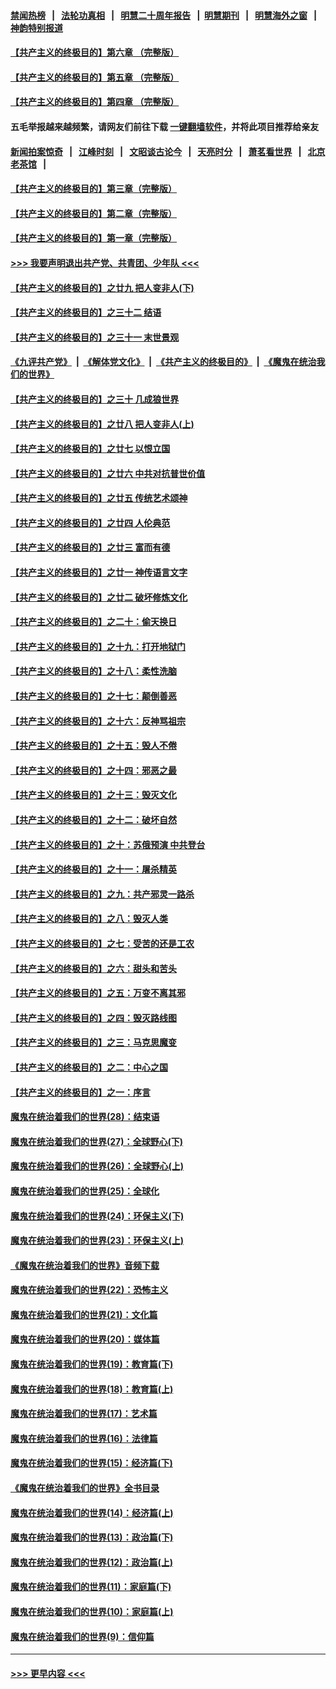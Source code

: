 #### [禁闻热榜](热点新闻.md?=0)  &nbsp;&nbsp;|&nbsp;&nbsp; [法轮功真相](https://github.com/gfw-breaker/truth/blob/master/README.md?=0) &nbsp;&nbsp;|&nbsp;&nbsp; [明慧二十周年报告](https://github.com/gfw-breaker/mh-reports/blob/master/README.md?=0) &nbsp;&nbsp;|&nbsp;&nbsp;[明慧期刊](https://github.com/gfw-breaker/mh-qikan) &nbsp;&nbsp;|&nbsp;&nbsp; [明慧海外之窗](https://github.com/gfw-breaker/mh-news/blob/master/README.md?=0) &nbsp;&nbsp;|&nbsp;&nbsp; [神韵特别报道](https://github.com/gfw-breaker/mh-news/blob/master/shenyun.md?=0)
#### [【共产主义的终极目的】第六章 （完整版）](../pages/nsc422/n11428913.md?t=03091431) 
#### [【共产主义的终极目的】第五章 （完整版）](../pages/nsc422/n11428912.md?t=03091431) 
#### [【共产主义的终极目的】第四章 （完整版）](../pages/nsc422/n11428907.md?t=03091431) 
#### 五毛举报越来越频繁，请网友们前往下载 [一键翻墙软件](https://github.com/gfw-breaker/ssr-accounts)，并将此项目推荐给亲友
#### [新闻拍案惊奇](https://github.com/gfw-breaker/banned-news/blob/master/pages/link4.md) &nbsp;&nbsp;|&nbsp;&nbsp; [江峰时刻](https://github.com/gfw-breaker/banned-news/blob/master/pages/link4.md) &nbsp;&nbsp;|&nbsp;&nbsp; [文昭谈古论今](https://github.com/gfw-breaker/banned-news/blob/master/pages/link4.md) &nbsp;&nbsp;|&nbsp;&nbsp; [天亮时分](https://github.com/gfw-breaker/banned-news/blob/master/pages/link4.md) &nbsp;&nbsp;|&nbsp;&nbsp; [萧茗看世界](https://github.com/gfw-breaker/banned-news/blob/master/pages/link4.md) &nbsp;&nbsp;|&nbsp;&nbsp; [北京老茶馆](https://github.com/gfw-breaker/banned-news/blob/master/pages/link4.md) &nbsp;&nbsp;|&nbsp;&nbsp; 
#### [【共产主义的终极目的】第三章（完整版）](../pages/nsc422/n11428848.md?t=03091431) 
#### [【共产主义的终极目的】第二章（完整版）](../pages/nsc422/n11428831.md?t=03091431) 
#### [【共产主义的终极目的】第一章（完整版）](../pages/nsc422/n11417651.md?t=03091431) 
#### [>>> 我要声明退出共产党、共青团、少年队 <<<](https://github.com/begood0513/goodnews/blob/master/quit/letter.md) 
#### [【共产主义的终极目的】之廿九 把人变非人(下)](../pages/nsc422/n11344140.md?t=03091431) 
#### [【共产主义的终极目的】之三十二 结语](../pages/nsc422/n11360535.md?t=03091431) 
#### [【共产主义的终极目的】之三十一 末世景观](../pages/nsc422/n11351129.md?t=03091431) 
#### [《九评共产党》](https://github.com/begood0513/9ping.md/blob/master/README.md) &nbsp;|&nbsp; [《解体党文化》](../../../../jtdwh.md/blob/master/README.md)  &nbsp;|&nbsp; [《共产主义的终极目的》](../../../../gczydzjmd.md/blob/master/README.md) &nbsp;|&nbsp; [《魔鬼在统治我们的世界》](../../../../mgztzwmdsj.md/blob/master/README.md) 
#### [【共产主义的终极目的】之三十 几成狼世界](../pages/nsc422/n11348280.md?t=03091431) 
#### [【共产主义的终极目的】之廿八 把人变非人(上)](../pages/nsc422/n11340492.md?t=03091431) 
#### [【共产主义的终极目的】之廿七 以恨立国](../pages/nsc422/n11336944.md?t=03091431) 
#### [【共产主义的终极目的】之廿六 中共对抗普世价值](../pages/nsc422/n11324785.md?t=03091431) 
#### [【共产主义的终极目的】之廿五 传统艺术颂神](../pages/nsc422/n11296396.md?t=03091431) 
#### [【共产主义的终极目的】之廿四 人伦典范](../pages/nsc422/n11296397.md?t=03091431) 
#### [【共产主义的终极目的】之廿三 富而有德](../pages/nsc422/n11283598.md?t=03091431) 
#### [【共产主义的终极目的】之廿一 神传语言文字](../pages/nsc422/n11263265.md?t=03091431) 
#### [【共产主义的终极目的】之廿二 破坏修炼文化](../pages/nsc422/n11245728.md?t=03091431) 
#### [【共产主义的终极目的】之二十：偷天换日](../pages/nsc422/n11238846.md?t=03091431) 
#### [【共产主义的终极目的】之十九：打开地狱门](../pages/nsc422/n11206376.md?t=03091431) 
#### [【共产主义的终极目的】之十八：柔性洗脑](../pages/nsc422/n11199994.md?t=03091431) 
#### [【共产主义的终极目的】之十七：颠倒善恶](../pages/nsc422/n11179782.md?t=03091431) 
#### [【共产主义的终极目的】之十六：反神骂祖宗](../pages/nsc422/n11166798.md?t=03091431) 
#### [【共产主义的终极目的】之十五：毁人不倦](../pages/nsc422/n11166792.md?t=03091431) 
#### [【共产主义的终极目的】之十四：邪恶之最](../pages/nsc422/n11150249.md?t=03091431) 
#### [【共产主义的终极目的】之十三：毁灭文化](../pages/nsc422/n11135227.md?t=03091431) 
#### [【共产主义的终极目的】之十二：破坏自然](../pages/nsc422/n11135214.md?t=03091431) 
#### [【共产主义的终极目的】之十：苏俄预演 中共登台](../pages/nsc422/n11118424.md?t=03091431) 
#### [【共产主义的终极目的】之十一：屠杀精英](../pages/nsc422/n11118442.md?t=03091431) 
#### [【共产主义的终极目的】之九：共产邪灵一路杀](../pages/nsc422/n11114139.md?t=03091431) 
#### [【共产主义的终极目的】之八：毁灭人类](../pages/nsc422/n11108503.md?t=03091431) 
#### [【共产主义的终极目的】之七：受苦的还是工农](../pages/nsc422/n11101809.md?t=03091431) 
#### [【共产主义的终极目的】之六：甜头和苦头](../pages/nsc422/n11096971.md?t=03091431) 
#### [【共产主义的终极目的】之五：万变不离其邪](../pages/nsc422/n11091285.md?t=03091431) 
#### [【共产主义的终极目的】之四：毁灭路线图](../pages/nsc422/n11086284.md?t=03091431) 
#### [【共产主义的终极目的】之三：马克思魔变](../pages/nsc422/n11061941.md?t=03091431) 
#### [【共产主义的终极目的】之二：中心之国](../pages/nsc422/n11047728.md?t=03091431) 
#### [【共产主义的终极目的】之一：序言](../pages/nsc422/n11086077.md?t=03091431) 
#### [魔鬼在统治着我们的世界(28)：结束语](../pages/nsc422/n10936246.md?t=03091431) 
#### [魔鬼在统治着我们的世界(27)：全球野心(下)](../pages/nsc422/n10928319.md?t=03091431) 
#### [魔鬼在统治着我们的世界(26)：全球野心(上)](../pages/nsc422/n10900318.md?t=03091431) 
#### [魔鬼在统治着我们的世界(25)：全球化](../pages/nsc422/n10788205.md?t=03091431) 
#### [魔鬼在统治着我们的世界(24)：环保主义(下)](../pages/nsc422/n10695307.md?t=03091431) 
#### [魔鬼在统治着我们的世界(23)：环保主义(上)](../pages/nsc422/n10688613.md?t=03091431) 
#### [《魔鬼在统治着我们的世界》音频下载](../pages/nsc422/n10635553.md?t=03091431) 
#### [魔鬼在统治着我们的世界(22)：恐怖主义](../pages/nsc422/n10614727.md?t=03091431) 
#### [魔鬼在统治着我们的世界(21)：文化篇](../pages/nsc422/n10597706.md?t=03091431) 
#### [魔鬼在统治着我们的世界(20)：媒体篇](../pages/nsc422/n10586579.md?t=03091431) 
#### [魔鬼在统治着我们的世界(19)：教育篇(下)](../pages/nsc422/n10564808.md?t=03091431) 
#### [魔鬼在统治着我们的世界(18)：教育篇(上)](../pages/nsc422/n10526970.md?t=03091431) 
#### [魔鬼在统治着我们的世界(17)：艺术篇](../pages/nsc422/n10499093.md?t=03091431) 
#### [魔鬼在统治着我们的世界(16)：法律篇](../pages/nsc422/n10485969.md?t=03091431) 
#### [魔鬼在统治着我们的世界(15)：经济篇(下)](../pages/nsc422/n10469975.md?t=03091431) 
#### [《魔鬼在统治着我们的世界》全书目录](../pages/nsc422/n10464261.md?t=03091431) 
#### [魔鬼在统治着我们的世界(14)：经济篇(上)](../pages/nsc422/n10457370.md?t=03091431) 
#### [魔鬼在统治着我们的世界(13)：政治篇(下)](../pages/nsc422/n10448270.md?t=03091431) 
#### [魔鬼在统治着我们的世界(12)：政治篇(上)](../pages/nsc422/n10444576.md?t=03091431) 
#### [魔鬼在统治着我们的世界(11)：家庭篇(下)](../pages/nsc422/n10440961.md?t=03091431) 
#### [魔鬼在统治着我们的世界(10)：家庭篇(上)](../pages/nsc422/n10435448.md?t=03091431) 
#### [魔鬼在统治着我们的世界(9)：信仰篇](../pages/nsc422/n10432159.md?t=03091431) 

----
#### [ >>> 更早内容 <<< ](../indexes/nsc422-earlier.md)
